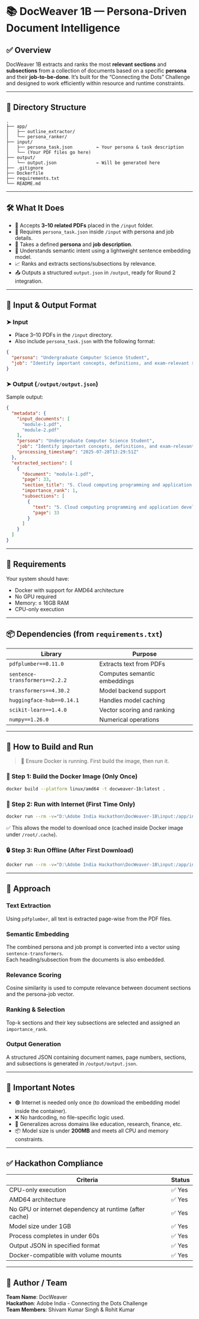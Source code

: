 # 📚 DocWeaver 1B — Persona-Driven Document Intelligence

## ✅ Overview

DocWeaver 1B extracts and ranks the most **relevant sections** and **subsections** from a collection of documents based on a specific **persona** and their **job-to-be-done**. It’s built for the “Connecting the Dots” Challenge and designed to work efficiently within resource and runtime constraints.

---

## 🔧 Directory Structure

```
.
├── app/
│   ├── outline_extractor/
│   └── persona_ranker/
├── input/
│   ├── persona_task.json         ← Your persona & task description
│   └── (Your PDF files go here)
├── output/
│   └── output.json               ← Will be generated here
├── .gitignore
├── Dockerfile
├── requirements.txt
└── README.md
```

---

## 🛠️ What It Does

- 📂 Accepts **3–10 related PDFs** placed in the `/input` folder.
- 📄 Requires `persona_task.json` inside `/input` with persona and job details.
- 👤 Takes a defined **persona** and **job description**.
- 🧠 Understands semantic intent using a lightweight sentence embedding model.
- 📈 Ranks and extracts sections/subsections by relevance.
- 📤 Outputs a structured `output.json` in `/output`, ready for Round 2 integration.

---

## 📄 Input & Output Format

### ➤ Input

- Place 3–10 PDFs in the `/input` directory.
- Also include `persona_task.json` with the following format:

```json
{
  "persona": "Undergraduate Computer Science Student",
  "job": "Identify important concepts, definitions, and exam-relevant sections from cloud computing textbooks"
}
```

### ➤ Output (`/output/output.json`)
Sample output:

```json
{
  "metadata": {
    "input_documents": [
      "module-1.pdf",
      "module-2.pdf"
    ],
    "persona": "Undergraduate Computer Science Student",
    "job": "Identify important concepts, definitions, and exam-relevant sections from cloud computing textbooks",
    "processing_timestamp": "2025-07-28T13:29:51Z"
  },
  "extracted_sections": [
    {
      "document": "module-1.pdf",
      "page": 33,
      "section_title": "5. Cloud computing programming and application development",
      "importance_rank": 1,
      "subsections": [
        {
          "text": "5. Cloud computing programming and application development",
          "page": 33
        }
      ]
    }
  ]
}
```

---

## 🧰 Requirements

Your system should have:

- Docker with support for AMD64 architecture  
- No GPU required  
- Memory: ≤ 16GB RAM  
- CPU-only execution  

---

## 📦 Dependencies (from `requirements.txt`)

| Library                   | Purpose                              |
|---------------------------|--------------------------------------|
| `pdfplumber==0.11.0`      | Extracts text from PDFs              |
| `sentence-transformers==2.2.2` | Computes semantic embeddings  |
| `transformers==4.30.2`    | Model backend support                |
| `huggingface-hub==0.14.1` | Handles model caching                |
| `scikit-learn==1.4.0`     | Vector scoring and ranking           |
| `numpy==1.26.0`           | Numerical operations                 |

---

## 🚀 How to Build and Run

> 📍 Ensure Docker is running. First build the image, then run it.

### 🔨 Step 1: Build the Docker Image (Only Once)

```bash
docker build --platform linux/amd64 -t docweaver-1b:latest .
```

### 🔵 Step 2: Run with Internet (First Time Only)

```bash
docker run --rm -v="D:\Adobe India Hackathon\DocWeaver-1B\input:/app/input" -v="D:\Adobe India Hackathon\DocWeaver-1B\output:/app/output" docweaver-1b:latest
```

✅ This allows the model to download once (cached inside Docker image under `/root/.cache`).

### 🔒 Step 3: Run Offline (After First Download)

```bash
docker run --rm -v="D:\Adobe India Hackathon\DocWeaver-1B\input:/app/input" -v="D:\Adobe India Hackathon\DocWeaver-1B\output:/app/output" --network none docweaver-1b:latest
```

---

## 🧠 Approach

### Text Extraction  
Using `pdfplumber`, all text is extracted page-wise from the PDF files.

### Semantic Embedding  
The combined persona and job prompt is converted into a vector using `sentence-transformers`.  
Each heading/subsection from the documents is also embedded.

### Relevance Scoring  
Cosine similarity is used to compute relevance between document sections and the persona-job vector.

### Ranking & Selection  
Top-k sections and their key subsections are selected and assigned an `importance_rank`.

### Output Generation  
A structured JSON containing document names, page numbers, sections, and subsections is generated in `/output/output.json`.

---

## 📌 Important Notes

- 🟢 Internet is needed only once (to download the embedding model inside the container).
- ❌ No hardcoding, no file-specific logic used.
- 🔁 Generalizes across domains like education, research, finance, etc.
- 📦 Model size is under **200MB** and meets all CPU and memory constraints.

---

## ✅ Hackathon Compliance

| Criteria                                             | Status   |
|------------------------------------------------------|----------|
| CPU-only execution                                   | ✅ Yes   |
| AMD64 architecture                                   | ✅ Yes   |
| No GPU or internet dependency at runtime (after cache) | ✅ Yes |
| Model size under 1GB                                 | ✅ Yes   |
| Process completes in under 60s                       | ✅ Yes   |
| Output JSON in specified format                      | ✅ Yes   |
| Docker-compatible with volume mounts                 | ✅ Yes   |

---

## 👤 Author / Team

**Team Name**: DocWeaver  
**Hackathon**: Adobe India - Connecting the Dots Challenge  
**Team Members**: Shivam Kumar Singh & Rohit Kumar
